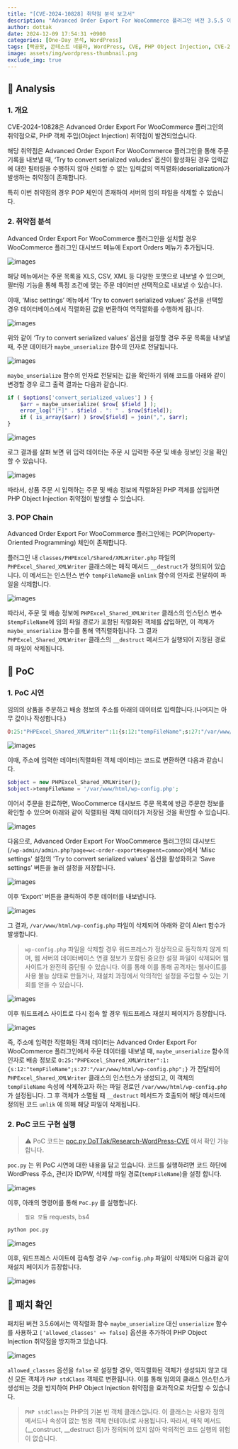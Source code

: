 ```yaml
---
title: "[CVE-2024-10828] 취약점 분석 보고서"
description: "Advanced Order Export For WooCommerce 플러그인 버전 3.5.5 이하에서 'Try to convert serialized values' 옵션이 활성화된 상태에서 신뢰할 수 없는 입력값의 역직렬화로 인해 PHP Object Injection이 발생하며, POP 체인을 통해 서버의 임의 파일을 삭제할 수 있는 취약점"
author: dottak
date: 2024-12-09 17:54:31 +0900
categories: [One-Day 분석, WordPress]
tags: [빡공팟, 콘테스트 네뷸라, WordPress, CVE, PHP Object Injection, CVE-2024-10828]
image: assets/img/wordpress-thumbnail.png
exclude_img: true
---
```



## 📌 Analysis

### 1. 개요

CVE-2024-10828은 Advanced Order Export For WooCommerce 플러그인의 취약점으로, PHP 객체 주입(Object Injection) 취약점이 발견되었습니다.

해당 취약점은 Advanced Order Export For WooCommerce 플러그인을 통해 주문 기록을 내보낼 때, ‘Try to convert serialized valudes’ 옵션이 활성화된 경우 입력값에 대한 필터링을 수행하지 않아 신뢰할 수 없는 입력값의 역직렬화(deserialization)가 발생하는 취약점이 존재합니다.

특히 이번 취약점의 경우 POP 체인이 존재하여 서버의 임의 파일을 삭제할 수 있습니다.

### 2. 취약점 분석

Advanced Order Export For WooCommerce 플러그인을 설치할 경우 WooCommerce 플러그인 대시보드 메뉴에 Export Orders 메뉴가 추가됩니다.

![images](assets/posts/one-day/2024-12-09/images-001.png)

해당 메뉴에서는 주문 목록을 XLS, CSV, XML 등 다양한 포맷으로 내보낼 수 있으며, 필터링 기능을 통해 특정 조건에 맞는 주문 데이터만 선택적으로 내보낼 수 있습니다.

이때, ‘Misc settings’ 메뉴에서 ‘Try to convert serialized values’ 옵션을 선택할 경우 데이터베이스에서 직렬화된 값을 변환하여 역직렬화를 수행하게 됩니다. 

![images](assets/posts/one-day/2024-12-09/images-002.png)

위와 같이 ‘Try to convert serialized values’ 옵션을 설정할 경우 주문 목록을 내보낼 때, 주문 데이터가 `maybe_unserialize` 함수의 인자로 전달됩니다.

![images](assets/posts/one-day/2024-12-09/images-003.png)

`maybe_unserialize` 함수의 인자로 전달되는 값을 확인하기 위해 코드를 아래와 같이 변경할 경우 로그 출력 결과는 다음과 같습니다.

```php
if ( $options['convert_serialized_values'] ) {
	$arr = maybe_unserialize( $row[ $field ] );
	error_log("[*]" . $field . ": " . $row[$field]);
	if ( is_array($arr) ) $row[$field] = join(",", $arr);
}
```

![images](assets/posts/one-day/2024-12-09/images-004.png)

로그 결과를 살펴 보면 위 입력 데이터는 주문 시 입력한 주문 및 배송 정보인 것을 확인할 수 있습니다.

![images](assets/posts/one-day/2024-12-09/images-005.png)

따라서, 상품 주문 시 입력하는 주문 및 배송 정보에 직렬화된 PHP 객체를 삽입하면 PHP Object Injection 취약점이 발생할 수 있습니다.

### 3. POP Chain

Advanced Order Export For WooCommerce 플러그인에는 POP(Property-Oriented Programming) 체인이 존재합니다.

플러그인 내 `classes/PHPExcel/Shared/XMLWriter.php` 파일의 `PHPExcel_Shared_XMLWriter` 클래스에는 매직 메서드 `__destruct`가 정의되어 있습니다. 이 메서드는 인스턴스 변수 `tempFileName`을 `unlink` 함수의 인자로 전달하여 파일을 삭제합니다.

![images](assets/posts/one-day/2024-12-09/images-006.png)

따라서, 주문 및 배송 정보에 `PHPExcel_Shared_XMLWriter` 클래스의 인스턴스 변수 `$tempFileName`에 임의 파일 경로가 포함된 직렬화된 객체를 삽입하면, 이 객체가 `maybe_unserialize` 함수를 통해 역직렬화됩니다. 그 결과 `PHPExcel_Shared_XMLWriter` 클래스의 `__destruct` 메서드가 실행되어 지정된 경로의 파일이 삭제됩니다.

## 📌 PoC

### 1. PoC 시연

임의의 상품을 주문하고 배송 정보의 주소를 아래의 데이터로 입력합니다.(나머지는 아무 값이나 작성합니다.)

```php
O:25:"PHPExcel_Shared_XMLWriter":1:{s:12:"tempFileName";s:27:"/var/www/html/wp-config.php";}
```

![images](assets/posts/one-day/2024-12-09/images-007.png)

이때, 주소에 입력한 데이터(직렬화된 객체 데이터)는 코드로 변환하면 다음과 같습니다.

```php
$object = new PHPExcel_Shared_XMLWriter();
$object->tempFileName = '/var/www/html/wp-config.php';
```

이어서 주문을 완료하면, WooCommerce 대시보드 주문 목록에 방금 주문한 정보를 확인할 수 있으며 아래와 같이 직렬화된 객체 데이터가 저장된 것을 확인할 수 있습니다.

![images](assets/posts/one-day/2024-12-09/images-008.png)

다음으로, Advanced Order Export For WooCommerce 플러그인의 대시보드(`/wp-admin/admin.php?page=wc-order-export#segment=common`)에서 'Misc settings' 설정의 'Try to convert serialized values' 옵션을 활성화하고 ‘Save settings’ 버튼을 눌러 설정을 저장합니다.

![images](assets/posts/one-day/2024-12-09/images-009.png)

이후 ‘Export’ 버튼을 클릭하여 주문 데이터를 내보냅니다.

![images](assets/posts/one-day/2024-12-09/images-010.png)

그 결과, `/var/www/html/wp-config.php` 파일이 삭제되어 아래와 같이 Alert 함수가 발생합니다.

> `wp-config.php` 파일을 삭제할 경우 워드프레스가 정상적으로 동작하지 않게 되며, 웹 서버의 데이터베이스 연결 정보가 포함된 중요한 설정 파일이 삭제되어 웹사이트가 완전히 중단될 수 있습니다. 이를 통해 이를 통해 공격자는 웹사이트를 사용 불능 상태로 만들거나, 재설치 과정에서 악의적인 설정을 주입할 수 있는 기회를 얻을 수 있습니다.
> 

![images](assets/posts/one-day/2024-12-09/images-011.png)

이후 워드프레스 사이트로 다시 접속 할 경우 워드프레스 재설치 페이지가 등장합니다.

![images](assets/posts/one-day/2024-12-09/images-012.png)

즉, 주소에 입력한 직렬화된 객체 데이터는 Advanced Order Export For WooCommerce 플러그인에서 주문 데이터를 내보낼 때, `maybe_unserialize` 함수의 인자로 배송 정보로 `O:25:"PHPExcel_Shared_XMLWriter":1:{s:12:"tempFileName";s:27:"/var/www/html/wp-config.php";}` 가 전달되어 `PHPExcel_Shared_XMLWriter` 클래스의 인스턴스가 생성되고, 이 객체의 `tempFileName` 속성에 삭제하고자 하는 파일 경로인 `/var/www/html/wp-config.php` 가 설정됩니다. 그 후 객체가 소멸될 때 `__destruct` 메서드가 호출되어 해당 메서드에 정의된 코드 `unlik` 에 의해 해당 파일이 삭제됩니다.

### 2. PoC 코드 구현 실행

> ⚠️ PoC 코드는 [poc.py DoTTak/Research-WordPress-CVE](https://github.com/DoTTak/Research-WordPress-CVE/blob/CVE-2024-10828/poc/poc.py) 에서 확인 가능합니다.
>

`poc.py` 는 위 PoC 시연에 대한 내용을 담고 있습니다. 코드를 실행하려면 코드 하단에 WordPress 주소, 관리자 ID/PW, 삭제할 파일 경로(`tempFileName`)을 설정 합니다.

![images](assets/posts/one-day/2024-12-09/images-013.png)

이후, 아래의 명령어를 통해 `PoC.py` 를 실행합니다.

> `필요 모듈` requests, bs4
> 

```bash
python poc.py
```

![images](assets/posts/one-day/2024-12-09/images-014.png)

이후, 워드프레스 사이트에 접속할 경우 `/wp-config.php` 파일이 삭제되어 다음과 같이 재설치 페이지가 등장합니다.

![images](assets/posts/one-day/2024-12-09/images-015.png)

## 📌 패치 확인

패치된 버전 3.5.6에서는 역직렬화 함수 `maybe_unserialize` 대신 `unserialize` 함수를 사용하고 `['allowed_classes' => false]` 옵션을 추가하여 PHP Object Injection 취약점을 방지하고 있습니다.

![images](assets/posts/one-day/2024-12-09/images-016.png)

`allowed_classes` 옵션을 `false` 로 설정할 경우, 역직렬화된 객체가 생성되지 않고 대신 모든 객체가 `PHP stdClass` 객체로 변환됩니다. 이를 통해 임의의 클래스 인스턴스가 생성되는 것을 방지하여 PHP Object Injection 취약점을 효과적으로 차단할 수 있습니다.

> `PHP stdClass`는 PHP의 기본 빈 객체 클래스입니다. 이 클래스는 사용자 정의 메서드나 속성이 없는 범용 객체 컨테이너로 사용됩니다. 따라서, 매직 메서드(__construct, __destruct 등)가 정의되어 있지 않아 악의적인 코드 실행의 위험이 없습니다.
>